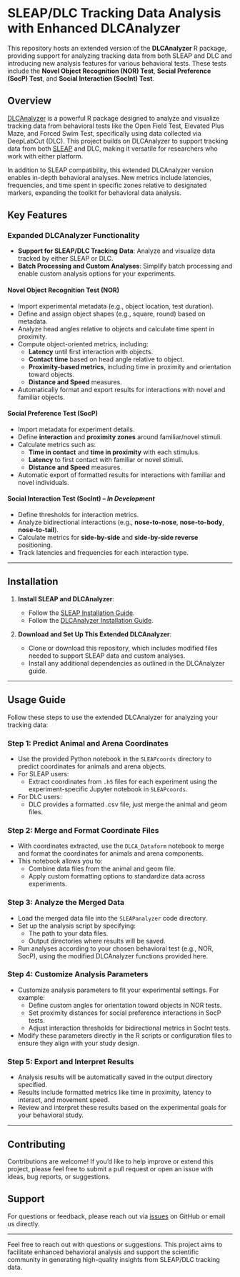 # **SLEAP/DLC Tracking Data Analysis with Enhanced DLCAnalyzer**

This repository hosts an extended version of the **DLCAnalyzer** R package, providing support for analyzing tracking data from both SLEAP and DLC and introducing new analysis features for various behavioral tests. These tests include the **Novel Object Recognition (NOR) Test**, **Social Preference (SocP) Test**, and **Social Interaction (SocInt) Test**.

## Overview

[DLCAnalyzer](https://github.com/ETHZ-INS/DLCAnalyzer) is a powerful R package designed to analyze and visualize tracking data from behavioral tests like the Open Field Test, Elevated Plus Maze, and Forced Swim Test, specifically using data collected via DeepLabCut (DLC). This project builds on DLCAnalyzer to support tracking data from both [SLEAP](https://sleap.ai) and DLC, making it versatile for researchers who work with either platform.

In addition to SLEAP compatibility, this extended DLCAnalyzer version enables in-depth behavioral analyses. New metrics include latencies, frequencies, and time spent in specific zones relative to designated markers, expanding the toolkit for behavioral data analysis.

## Key Features

### Expanded DLCAnalyzer Functionality
- **Support for SLEAP/DLC Tracking Data**: Analyze and visualize data tracked by either SLEAP or DLC.
- **Batch Processing and Custom Analyses**: Simplify batch processing and enable custom analysis options for your experiments.

#### Novel Object Recognition Test (NOR)
- Import experimental metadata (e.g., object location, test duration).
- Define and assign object shapes (e.g., square, round) based on metadata.
- Analyze head angles relative to objects and calculate time spent in proximity.
- Compute object-oriented metrics, including:
  - **Latency** until first interaction with objects.
  - **Contact time** based on head angle relative to object.
  - **Proximity-based metrics**, including time in proximity and orientation toward objects.
  - **Distance and Speed** measures.
- Automatically format and export results for interactions with novel and familiar objects.

#### Social Preference Test (SocP)
- Import metadata for experiment details.
- Define **interaction** and **proximity zones** around familiar/novel stimuli.
- Calculate metrics such as:
  - **Time in contact** and **time in proximity** with each stimulus.
  - **Latency** to first contact with familiar or novel stimuli.
  - **Distance and Speed** measures.
- Automatic export of formatted results for interactions with familiar and novel individuals.

#### Social Interaction Test (SocInt) – *In Development*
- Define thresholds for interaction metrics.
- Analyze bidirectional interactions (e.g., **nose-to-nose**, **nose-to-body**, **nose-to-tail**).
- Calculate metrics for **side-by-side** and **side-by-side reverse** positioning.
- Track latencies and frequencies for each interaction type.

---

## Installation

1. **Install SLEAP and DLCAnalyzer**:
   - Follow the [SLEAP Installation Guide](https://sleap.ai/installation.html).
   - Follow the [DLCAnalyzer Installation Guide](https://github.com/ETHZ-INS/DLCAnalyzer#getting-started).

2. **Download and Set Up This Extended DLCAnalyzer**:
   - Clone or download this repository, which includes modified files needed to support SLEAP data and custom analyses.
   - Install any additional dependencies as outlined in the DLCAnalyzer guide.

---

## Usage Guide

Follow these steps to use the extended DLCAnalyzer for analyzing your tracking data:

### Step 1: Predict Animal and Arena Coordinates
   - Use the provided Python notebook in the `SLEAPcoords` directory to predict coordinates for animals and arena objects.
   - For SLEAP users:
      - Extract coordinates from `.h5` files for each experiment using the experiment-specific Jupyter notebook in `SLEAPcoords`.
   - For DLC users:
      - DLC provides a formatted .csv file, just merge the animal and geom files.

### Step 2: Merge and Format Coordinate Files
   - With coordinates extracted, use the `DLCA_Dataform` notebook to merge and format the coordinates for animals and arena components.
   - This notebook allows you to:
      - Combine data files from the animal and geom file.
      - Apply custom formatting options to standardize data across experiments.

### Step 3: Analyze the Merged Data
   - Load the merged data file into the `SLEAPanalyzer` code directory.
   - Set up the analysis script by specifying:
      - The path to your data files.
      - Output directories where results will be saved.
   - Run analyses according to your chosen behavioral test (e.g., NOR, SocP), using the modified DLCAnalyzer functions provided here.

### Step 4: Customize Analysis Parameters
   - Customize analysis parameters to fit your experimental settings. For example:
      - Define custom angles for orientation toward objects in NOR tests.
      - Set proximity distances for social preference interactions in SocP tests.
      - Adjust interaction thresholds for bidirectional metrics in SocInt tests.
   - Modify these parameters directly in the R scripts or configuration files to ensure they align with your study design.

### Step 5: Export and Interpret Results
   - Analysis results will be automatically saved in the output directory specified.
   - Results include formatted metrics like time in proximity, latency to interact, and movement speed.
   - Review and interpret these results based on the experimental goals for your behavioral study.

---

## Contributing

Contributions are welcome! If you’d like to help improve or extend this project, please feel free to submit a pull request or open an issue with ideas, bug reports, or suggestions.

## Support

For questions or feedback, please reach out via [issues](https://github.com/topohl/SLEAPanalyzer/issues) on GitHub or email us directly.

---

Feel free to reach out with questions or suggestions. This project aims to facilitate enhanced behavioral analysis and support the scientific community in generating high-quality insights from SLEAP/DLC tracking data.
